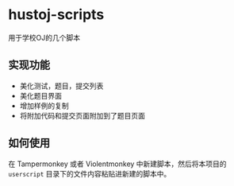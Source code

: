 # hustoj-scripts

用于学校OJ的几个脚本

## 实现功能

- 美化测试，题目，提交列表
- 美化题目界面
- 增加样例的复制
- 将附加代码和提交页面附加到了题目页面

## 如何使用

在 Tampermonkey 或者 Violentmonkey 中新建脚本，然后将本项目的 `userscript` 目录下的文件内容粘贴进新建的脚本中。
